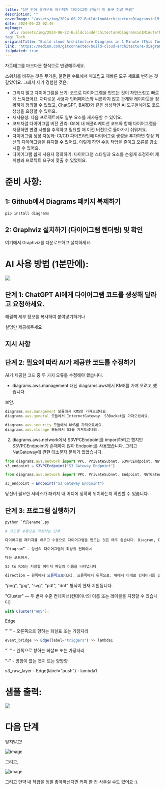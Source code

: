 ```yaml
---
title: "1분 만에 클라우드 아키텍처 다이어그램 만들기 이 도구 정말 빠름"
description: ""
coverImage: "/assets/img/2024-06-22-BuildcloudArchitectureDiagramsin1MinuteThisToolisCrazyFast_0.png"
date: 2024-06-22 02:46
ogImage: 
  url: /assets/img/2024-06-22-BuildcloudArchitectureDiagramsin1MinuteThisToolisCrazyFast_0.png
tag: Tech
originalTitle: "Build cloud Architecture Diagrams in 1 Minute (This Tool is Crazy Fast!)"
link: "https://medium.com/gitconnected/build-cloud-architecture-diagrams-in-1-minute-this-tool-is-crazy-fast-c4b4561d4c6a"
isUpdated: true
---
```





차트태그를 마크다운 형식으로 변경해주세요.

<div class="content-ad"></div>

스위치를 바꾸는 것은 무거운, 불편한 수트에서 매끄럽고 재빠른 도구 세트로 변하는 것 같았어요. 그래서 제가 경험한 것은:

- 그리지 말고 다이어그램을 쓰기: 코드로 다이어그램을 만드는 것이 자연스럽고 빠르게 느껴졌어요. 까다로운 사용자 인터페이스와 씨름하지 않고 관계와 레이아웃을 정확하게 정의할 수 있었고, ChatGPT, BARD와 같은 생성적인 AI 도구들에게도 코드 생성을 요청할 수 있어요.
- 재사용성: 다음 프로젝트에도 일부 요소를 재사용할 수 있어요.
- 코드처럼 다이어그램 버전 관리: Git에 내 애플리케이션 코드와 함께 다이어그램을 저장하면 변경 사항을 추적하고 필요할 때 이전 버전으로 돌아가기 쉬워져요.
- 다이어그램 생성 자동화: CI/CD 파이프라인에 다이어그램 생성을 추가하면 항상 최신의 다이어그램을 유지할 수 있어요. 이렇게 하면 수동 작업을 줄이고 오류를 감소시킬 수 있어요.
- 다이어그램 쉽게 사용자 정의하기: 다이어그램 스타일과 요소를 손쉽게 조정하여 제 취향과 프로젝트 요구에 맞출 수 있었어요.

# 준비 사항:

## 1: Github에서 Diagrams 패키지 복제하기

<div class="content-ad"></div>

```js
pip install diagrams 
```

## 2: Graphviz 설치하기 (다이어그램 렌더링) 및 확인

여기에서 Graphviz를 다운로드하고 설치하세요.

# AI 사용 방법 (1분만에):

<div class="content-ad"></div>

<img src="https://miro.medium.com/v2/resize:fit:1400/1*2Zkdp3uGTEiSgChrGVw8cA.gif" />

## 단계 1: ChatGPT AI에게 다이어그램 코드를 생성해 달라고 요청하세요.

해결책 세부 정보를 복사하여 붙여넣기하거나

설명만 제공해주세요

<div class="content-ad"></div>

## 지시 사항

## 단계 2: 필요에 따라 AI가 제공한 코드를 수정하기

AI가 제공한 코드 중 두 가지 오류를 수정해야 했습니다.

- diagrams.aws.management 대신 diagrams.aws에서 KMS를 가져 오려고 했습니다.

<div class="content-ad"></div>

보안.

```js
diagrams.aws.management 모듈에서 KMS만 가져오셨네요.
diagrams.aws.general 모듈에서 InternetGateway, S3Bucket을 가져오셨네요.
```

```js
diagrams.aws.security 모듈에서 KMS를 가져오셨네요.
diagrams.aws.storage 모듈에서 S3를 가져오셨네요.
```

2. diagrams.aws.network에서 S3VPCEndpoint를 import하려고 했지만 S3VPCEndpoint가 존재하지 않아 Endpoint를 사용했습니다. 그리고 NatGateway에 관한 대소문자 문제가 있었습니다.

<div class="content-ad"></div>

```js
from diagrams.aws.network import VPC, PrivateSubnet, S3VPCEndpoint, NatGateway
s3_endpoint = S3VPCEndpoint("S3 Gateway Endpoint")
```

```js
from diagrams.aws.network import VPC, PrivateSubnet, Endpoint, NATGateway

s3_endpoint = Endpoint("S3 Gateway Endpoint")
```

당신이 필요한 서비스가 패키지 내 어디에 정확히 위치하는지 확인할 수 있습니다.

## 단계 3: 프로그램 실행하기

<div class="content-ad"></div>

```bash
python `filename`.py

# 코드를 수동으로 작성하는 단계

다이어그램 패키지를 배우고 수동으로 다이어그램을 만드는 것은 매우 쉽습니다. Diagram, Cluster, Edge 및 몇 가지 기호 등 약 6가지 항목에 대해 알고 있기만 하면 됩니다.

“Diagram” — 당신의 다이어그램의 최상위 컨테이너
```  

<div class="content-ad"></div>

```js
다음 코드에서,

S3 to RDS는 저장할 이미지 파일의 이름을 나타냅니다

direction — 왼쪽에서 오른쪽으로(LR), 오른쪽에서 왼쪽으로, 위에서 아래로 컨테이너를 만들기 시작합니다. 필요한 경우 사용할 수 있는 옵션입니다.
```

<div class="content-ad"></div>

"png", "jpg", "svg", "pdf", "dot" 형식이 현재 지원됩니다.

"Cluster" — 두 번째 수준 컨테이너(컨테이너의 이름 또는 레이블을 지정할 수 있습니다)

```js
with Cluster("AWS"):
```

Edge

<div class="content-ad"></div>

"``" - 오른쪽으로 향하는 화살표 또는 가장자리

```js
event_bridge >> Edge(label="triggers") >> lambda1
```

"``" - 왼쪽으로 향하는 화살표 또는 가장자리

"-" - 방향이 없는 엣지 또는 양방향

<div class="content-ad"></div>


s3_raw_layer - Edge(label="push") - lambda1


# 샘플 출력:

<img src="/assets/img/2024-06-22-BuildcloudArchitectureDiagramsin1MinuteThisToolisCrazyFast_0.png" />

# 다음 단계

<div class="content-ad"></div>

잊지말고!

![image](https://miro.medium.com/v2/resize:fit:960/0*BstxtFTCD4r-65Sd.gif)

그리고,

![image](/assets/img/2024-06-22-BuildcloudArchitectureDiagramsin1MinuteThisToolisCrazyFast_1.png)

<div class="content-ad"></div>

그리고 만약 내 작업을 정말 좋아하신다면 커피 한 잔 사주실 수도 있어요 :).